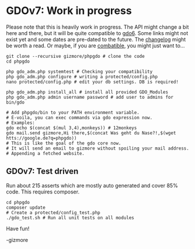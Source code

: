 # GDOv7: Work in progress

Please note that this is heavily work in progress.
The API might change a bit here and there,
but it will be quite compatible to [gdo6](https://github.com/gizmore/gdo6).
Some links might not exist yet and some dates are pre-dated to the future.
The [changelog](GDO7_CHANGELOG.md) might be worth a read.
Or maybe, if you are [combatible](GDO7_COMPATIBILITY.md), you might just want to...

    git clone --recursive gizmore/phpgdo # clone the code
    cd phpgdo
    
    php gdo_adm.php systemtest # Checking your compatibility
    php gdo_adm.php configure # writing a protected/config.php
    nano protected/config.php # edit your db settings. DB is required!
    
    php gdo_adm.php install_all # install all provided GDO_Modules
    php gdo_adm.php admin username password # add user to admins for bin/gdo
    
    # Add phpgdo/bin to your PATH environment variable.
    # É-voila, you can exec commands via gdo expression now.
    # Examples:
    gdo echo $(concat $(mul 3,4),monkeys)) # 12monkeys
    gdo mail.send gizmore,Hi there,$(concat Was geht du Nase?!,$(wget htts://google.de?q=phpgdo))
    # This is like the goal of the gdo core now.
    # It will send an email to gizmore without spoiling your mail address.
    # Appending a fetched website.


## GDOv7: Test driven

Run about 215 asserts which are mostly auto generated and cover 85% code. This requires composer.

    cd phpgdo
    composer update
    # Create a protected/config_test.php
    ./gdo_test.sh # Run all unit tests on all modules
    

Have fun!

-gizmore
